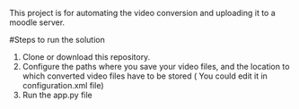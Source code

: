 
This project is for automating the video conversion and uploading it to a moodle server.



#Steps to run the solution
1. Clone or download this repository.
2. Configure the paths where you save your video files, and the location to which converted video files have to be
stored ( You could edit it in configuration.xml file)
3. Run the app.py file

